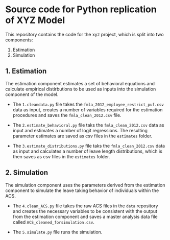 # Source code for Python replication of XYZ Model 

This repository contains the code for the xyz project, which is split into two components:

1. Estimation
2. Simulation

## 1. Estimation

The estimation component estimates a set of behavioral equations and calculate empirical distirbutions to be used as inputs into the simulation component of the model.

- The `1.cleandata.py` file takes the `fmla_2012_employee_restrict_puf.csv` data as input, creates a number of variables required for the estimation procedures and saves the `fmla_clean_2012.csv` file.

- The `2.estimate_behavioral.py` file taks the `fmla_clean_2012.csv` data as input and estimates a number of logit regressions. The resulting parameter estimates are saved as csv files in the `estimates` folder.

- The `3.estimate_distributions.py` file taks the `fmla_clean_2012.csv` data as input and calculates a number of leave length distributions, which is then saves as csv files in the `estimates` folder.

## 2. Simulation

The simulation component uses the parameters derived from the estimation component to simulate the leave taking behavior of individuals within the ACS.

- The `4.clean_ACS.py` file takes the raw ACS files in the `data` repository and creates the necessary variables to be consistent with the output from the estimation component and saves a master analysis data file called `ACS_cleaned_forsimulation.csv`.

- The `5.simulate.py` file runs the simulation.
